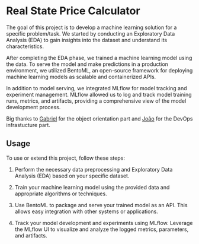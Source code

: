 # Real State Price Calculator

The goal of this project is to develop a machine learning solution for a specific problem/task. We started by conducting an Exploratory Data Analysis (EDA) to gain insights into the dataset and understand its characteristics.

After completing the EDA phase, we trained a machine learning model using the data. To serve the model and make predictions in a production environment, we utilized BentoML, an open-source framework for deploying machine learning models as scalable and containerized APIs.

In addition to model serving, we integrated MLflow for model tracking and experiment management. MLflow allowed us to log and track model training runs, metrics, and artifacts, providing a comprehensive view of the model development process.

Big thanks to [Gabriel](https://github.com/gabaghul) for the object orientation part and [João](https://github.com/joaoceragioli) for the DevOps infrastucture part.

## Usage

To use or extend this project, follow these steps:

1. Perform the necessary data preprocessing and Exploratory Data Analysis (EDA) based on your specific dataset.

2. Train your machine learning model using the provided data and appropriate algorithms or techniques.

3. Use BentoML to package and serve your trained model as an API. This allows easy integration with other systems or applications.

4. Track your model development and experiments using MLflow. Leverage the MLflow UI to visualize and analyze the logged metrics, parameters, and artifacts.
